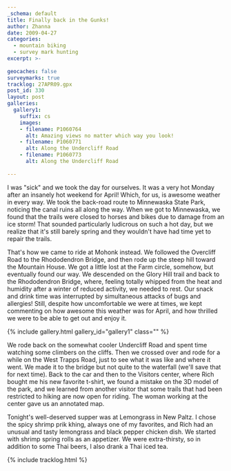 ```yaml
---
_schema: default
title: Finally back in the Gunks!
author: Zhanna
date: 2009-04-27
categories:
  - mountain biking
  - survey mark hunting
excerpt: >- 
  
geocaches: false
surveymarks: true
tracklog: 27APR09.gpx
post_id: 330
layout: post             
galleries:
  gallery1:
    suffix: cs
    images:
    - filename: P1060764
      alt: Amazing views no matter which way you look!
    - filename: P1060771
      alt: Along the Undercliff Road
    - filename: P1060773
      alt: Along the Undercliff Road
   
---
```


I was "sick" and we took the day for ourselves.  It was a very hot Monday after an insanely hot weekend for April!  Which, for us, is awesome weather in every way.  We took the back-road route to Minnewaska State Park, noticing the canal ruins all along the way.  When we got to Minnewaska, we found that the trails were closed to horses and bikes due to damage from an ice storm!  That sounded particularly ludicrous on such a hot day, but we realize that it's still barely spring and they wouldn't have had time yet to repair the trails.

That's how we came to ride at Mohonk instead.  We followed the Overcliff Road to the Rhododendron Bridge, and then rode up the steep hill toward the Mountain House.  We got a little lost at the Farm circle, somehow, but eventually found our way.  We descended on the Glory Hill trail and back to the Rhododendron Bridge, where, feeling totally whipped from the heat and humidity after a winter of reduced activity, we needed to rest.  Our snack and drink time was interrupted by simultaneous attacks of bugs and allergies!  Still, despite how uncomfortable we were at times, we kept commenting on how awesome this weather was for April, and how thrilled we were to be able to get out and enjoy it.

{% include gallery.html gallery_id="gallery1" class="" %}

We rode back on the somewhat cooler Undercliff Road and spent time watching some climbers on the cliffs.  Then we crossed over and rode for a while on the West Trapps Road, just to see what it was like and where it went.  We made it to the bridge but not quite to the waterfall (we'll save that for next time).  Back to the car and then to the Visitors center, where Rich bought me his new favorite t-shirt, we found a mistake on the 3D model of the park, and we learned from another visitor that some trails that had been restricted to hiking are now open for riding.  The woman working at the center gave us an annotated map.  

Tonight's well-deserved supper was at Lemongrass in New Paltz. I chose the spicy shrimp prik khing, always one of my favorites, and Rich had an unusual and tasty lemongrass and black pepper chicken dish.  We started with shrimp spring rolls as an appetizer. We were extra-thirsty, so in addition to some Thai beers, I also drank a Thai iced tea.

{% include tracklog.html %}
